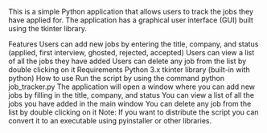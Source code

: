 This is a simple Python application that allows users to track the jobs they have applied for. The application has a graphical user interface (GUI) built using the tkinter library.

Features
Users can add new jobs by entering the title, company, and status (applied, first interview, ghosted, rejected, accepted)
Users can view a list of all the jobs they have added
Users can delete any job from the list by double clicking on it
Requirements
Python 3.x
tkinter library (built-in with python)
How to use
Run the script by using the command python job_tracker.py
The application will open a window where you can add new jobs by filling in the title, company, and status
You can view a list of all the jobs you have added in the main window
You can delete any job from the list by double clicking on it
Note: If you want to distribute the script you can convert it to an executable using pyinstaller or other libraries.

